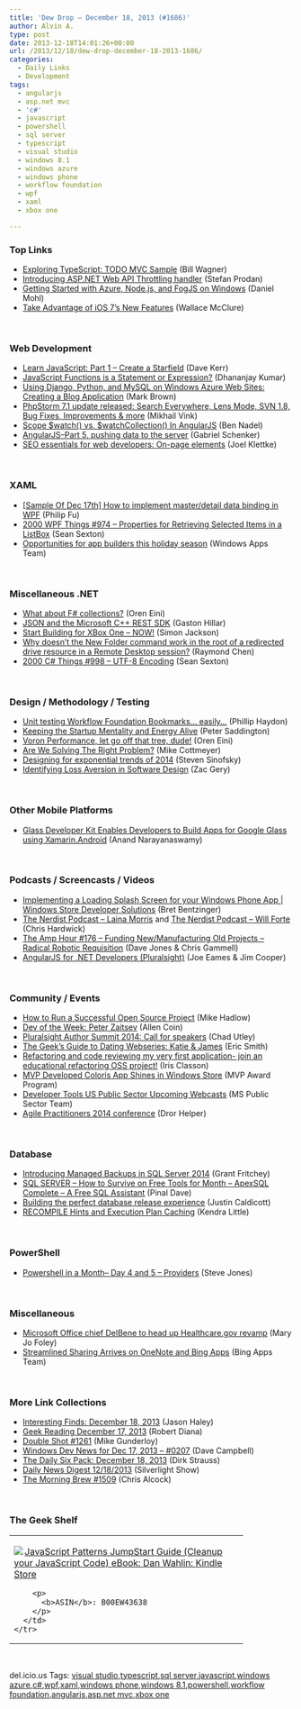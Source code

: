 ```yaml
---
title: 'Dew Drop – December 18, 2013 (#1686)'
author: Alvin A.
type: post
date: 2013-12-18T14:01:26+00:00
url: /2013/12/18/dew-drop-december-18-2013-1686/
categories:
  - Daily Links
  - Development
tags:
  - angularjs
  - asp.net mvc
  - 'c#'
  - javascript
  - powershell
  - sql server
  - typescript
  - visual studio
  - windows 8.1
  - windows azure
  - windows phone
  - workflow foundation
  - wpf
  - xaml
  - xbox one

---
```

### <a name="top"></a>Top Links

  * <a href="http://feedproxy.google.com/~r/billwagner/~3/op4yPHi8DRI/exploring-typescript-todo-mvc-sample" target="_blank">Exploring TypeScript: TODO MVC Sample</a> (Bill Wagner)
  * <a href="http://www.stefanprodan.eu/2013/12/asp-net-web-api-throttling-handler/" target="_blank">Introducing ASP.NET Web API Throttling handler</a> (Stefan Prodan)
  * <a href="http://feedproxy.google.com/~r/BloggemDano/~3/JMFbc9kFvXs/getting-started-with-azure-nodejs-and.html" target="_blank">Getting Started with Azure, Node.js, and FogJS on Windows</a> (Daniel Mohl)
  * <a href="http://visualstudiomagazine.com/articles/2013/12/01/take-advantage-of-ios-7s-new-features.aspx" target="_blank">Take Advantage of iOS 7&#8217;s New Features</a> (Wallace McClure)

&nbsp;

### <a name="web"></a>Web Development

  * <a href="http://www.codeproject.com/Articles/642499/Learn-JavaScript-Part-1-Create-a-Starfield" target="_blank">Learn JavaScript: Part 1 &#8211; Create a Starfield</a> (Dave Kerr)
  * <a href="http://debugmode.net/2013/12/17/javascript-functions-is-a-statement-or-expression/" target="_blank">JavaScript Functions is a Statement or Expression?</a> (Dhananjay Kumar)
  * <a href="http://blogs.msdn.com/b/windowsazure/archive/2013/12/17/using-django-python-and-mysql-on-windows-azure-web-sites-creating-a-blog-application.aspx" target="_blank">Using Django, Python, and MySQL on Windows Azure Web Sites: Creating a Blog Application</a> (Mark Brown)
  * <a href="http://blog.jetbrains.com/phpstorm/2013/12/phpstorm-7-1-update-released-search-everywhere-lens-mode-svn-1-8-and-more/?utm_source=rss&utm_medium=rss&utm_campaign=phpstorm-7-1-update-released-search-everywhere-lens-mode-svn-1-8-and-more" target="_blank">PhpStorm 7.1 update released: Search Everywhere, Lens Mode, SVN 1.8, Bug Fixes, Improvements & more</a> (Mikhail Vink)
  * <a href="http://www.bennadel.com/blog/2566-Scope-watch-vs-watchCollection-In-AngularJS.htm" target="_blank">Scope $watch() vs. $watchCollection() In AngularJS</a> (Ben Nadel)
  * <a href="http://feedproxy.google.com/~r/LosTechies/~3/OdyQiuwLfYQ/" target="_blank">AngularJS–Part 5, pushing data to the server</a> (Gabriel Schenker)
  * <a href="http://blog.pluralsight.com/seo-developers-on-page-elements" target="_blank">SEO essentials for web developers: On-page elements</a> (Joel Klettke)

&nbsp;

### <a name="silverlight"></a>XAML

  * <a href="http://blogs.msdn.com/b/codefx/archive/2013/12/18/sample-of-dec-17th-how-to-implement-master-detail-data-binding-in-wpf.aspx" target="_blank">[Sample Of Dec 17th] How to implement master/detail data binding in WPF</a> (Philip Fu)
  * <a href="http://wpf.2000things.com/2013/12/18/974-properties-for-retrieving-selected-items-in-a-listbox/" target="_blank">2000 WPF Things #974 – Properties for Retrieving Selected Items in a ListBox</a> (Sean Sexton)
  * <a href="http://blogs.windows.com/windows/b/appbuilder/archive/2013/12/17/opportunities-for-app-builders-this-holiday-season.aspx" target="_blank">Opportunities for app builders this holiday season</a> (Windows Apps Team)

&nbsp;

### <a name="dotnet"></a>Miscellaneous .NET

  * <a href="http://feedproxy.google.com/~r/AyendeRahien/~3/RV9zUTBQ_60/what-about-f-collections" target="_blank">What about F# collections?</a> (Oren Eini)
  * <a href="http://www.drdobbs.com/tools/json-and-the-microsoft-c-rest-sdk/240164821" target="_blank">JSON and the Microsoft C++ REST SDK</a> (Gaston Hillar)
  * <a href="http://feeds.dzone.com/~r/zones/architects/~3/daqRKF36AZ8/start-building-xbox-one-%E2%80%93-now" target="_blank">Start Building for XBox One – NOW!</a> (Simon Jackson)
  * <a href="http://blogs.msdn.com/b/oldnewthing/archive/2013/12/17/10482665.aspx" target="_blank">Why doesn&#8217;t the New Folder command work in the root of a redirected drive resource in a Remote Desktop session?</a> (Raymond Chen)
  * <a href="http://csharp.2000things.com/2013/12/18/998-utf-8-encoding/" target="_blank">2000 C# Things #998 – UTF-8 Encoding</a> (Sean Sexton)

&nbsp;

### <a name="design"></a>Design / Methodology / Testing

  * <a href="http://www.philliphaydon.com/2013/12/unit-testing-workflow-foundation-bookmarks-easily/" target="_blank">Unit testing Workflow Foundation Bookmarks&#8230; easily&#8230;</a> (Phillip Haydon)
  * <a href="http://feedproxy.google.com/~r/agilescout/~3/fgZyf1Jxxt4/" target="_blank">Keeping the Startup Mentality and Energy Alive</a> (Peter Saddington)
  * <a href="http://feedproxy.google.com/~r/AyendeRahien/~3/UXIoOrKBwco/voron-performance-let-go-off-that-tree-dude" target="_blank">Voron Performance, let go off that tree, dude!</a> (Oren Eini)
  * <a href="http://feedproxy.google.com/~r/LeadingAgile/~3/uBwvooX09MI/" target="_blank">Are We Solving The Right Problem?</a> (Mike Cottmeyer)
  * <a href="http://feedproxy.google.com/~r/LearningByShipping/~3/lHWJogJLfqw/" target="_blank">Designing for exponential trends of 2014</a> (Steven Sinofsky)
  * <a href="http://feeds.dzone.com/~r/zones/architects/~3/UgxSYgCjDSM/identifying-loss-aversion" target="_blank">Identifying Loss Aversion in Software Design</a> (Zac Gery)

&nbsp;

### <a name="mobile"></a>Other Mobile Platforms

  * <a href="http://www.infoq.com/news/2013/12/glass-developer-kit" target="_blank">Glass Developer Kit Enables Developers to Build Apps for Google Glass using Xamarin.Android</a> (Anand Narayanaswamy)

&nbsp;

### <a name="podcasts"></a>Podcasts / Screencasts / Videos

  * <a href="http://channel9.msdn.com/Series/Windows-Store-Developer-Solutions/Implementing-a-Loading-Splash-Screen-for-your-Windows-Phone-App" target="_blank">Implementing a Loading Splash Screen for your Windows Phone App | Windows Store Developer Solutions</a> (Bret Bentzinger)
  * <a href="http://nerdist.libsyn.com/laina-morris" target="_blank">The Nerdist Podcast &#8211; Laina Morris</a> and <a href="http://nerdist.libsyn.com/will-forte" target="_blank">The Nerdist Podcast &#8211; Will Forte</a> (Chris Hardwick)
  * <a href="http://feedproxy.google.com/~r/TheAmpHour/~3/36UdUFf1dAs/" target="_blank">The Amp Hour #176 – Funding New/Manufacturing Old Projects – Radical Robotic Requisition</a> (Dave Jones & Chris Gammell)
  * <a href="http://pluralsight.com/training/Courses/TableOfContents/angularjs-dotnet-developers" target="_blank">AngularJS for .NET Developers (Pluralsight)</a> (Joe Eames & Jim Cooper)

&nbsp;

### <a name="events"></a>Community / Events

  * <a href="http://feedproxy.google.com/~r/CodeRant/~3/YmnSOoGp5tE/how-to-run-successful-open-source.html" target="_blank">How to Run a Successful Open Source Project</a> (Mike Hadlow)
  * <a href="http://feeds.dzone.com/~r/zones/agile/~3/oc_NPuiYcmQ/dev-week-peter-zaitsev" target="_blank">Dev of the Week: Peter Zaitsev</a> (Allen Coin)
  * <a href="http://blog.pluralsight.com/call-for-speakers-2014" target="_blank">Pluralsight Author Summit 2014: Call for speakers</a> (Chad Utley)
  * <a href="http://www.geekadelphia.com/2013/12/17/the-geeks-guide-to-dating-webseries-katie-james/" target="_blank">The Geek’s Guide to Dating Webseries: Katie & James</a> (Eric Smith)
  * <a href="http://irisclasson.com/2013/12/17/refactoring-and-code-reviewing-my-very-first-application-join-an-educational-refactoring-oss-project/" target="_blank">Refactoring and code reviewing my very first application- join an educational refactoring OSS project!</a> (Iris Classon)
  * <a href="http://blogs.msdn.com/b/mvpawardprogram/archive/2013/12/17/mvp-developed-coloris-app-shines-in-windows-store.aspx" target="_blank">MVP Developed Coloris App Shines in Windows Store</a> (MVP Award Program)
  * <a href="http://blogs.msdn.com/b/publicsector/archive/2013/12/17/developer-tools-us-public-sector-upcoming-webcasts.aspx" target="_blank">Developer Tools US Public Sector Upcoming Webcasts</a> (MS Public Sector Team)
  * <a href="http://feedproxy.google.com/~r/HelperCode/~3/DZ-py2nqpmk/agile-practitioners-2014-conference.html" target="_blank">Agile Practitioners 2014 conference</a> (Dror Helper)

&nbsp;

### <a name="sql"></a>Database

  * <a href="http://www.sqlservercentral.com/blogs/scarydba/2013/12/17/introducing-managed-backups-in-sql-server-2014/" target="_blank">Introducing Managed Backups in SQL Server 2014</a> (Grant Fritchey)
  * <a href="http://blog.sqlauthority.com/2013/12/18/sql-server-how-to-survive-on-free-tools-for-month-apexsql-complete-a-free-sql-assistant/" target="_blank">SQL SERVER – How to Survive on Free Tools for Month – ApexSQL Complete – A Free SQL Assistant</a> (Pinal Dave)
  * <a href="http://thefutureofdeployment.com/building-the-perfect-database-release-experience/" target="_blank">Building the perfect database release experience</a> (Justin Caldicott)
  * <a href="http://feedproxy.google.com/~r/BrentOzar-SqlServerDba/~3/71E_jJRYOmg/" target="_blank">RECOMPILE Hints and Execution Plan Caching</a> (Kendra Little)

&nbsp;

### <a name="ps"></a>PowerShell

  * <a href="http://www.sqlservercentral.com/blogs/steve_jones/2013/12/17/powershell-in-a-month-day-4-and-5-providers/" target="_blank">Powershell in a Month– Day 4 and 5 – Providers</a> (Steve Jones)

&nbsp;

### <a name="misc"></a>Miscellaneous

  * <a href="http://www.zdnet.com/microsoft-office-chief-delbene-to-head-up-healthcare-gov-revamp-7000024414/" target="_blank">Microsoft Office chief DelBene to head up Healthcare.gov revamp</a> (Mary Jo Foley)
  * <a href="http://www.bing.com/blogs/site_blogs/b/search/archive/2013/12/17/streamlined-sharing-arrives-on-onenote-and-bing-apps.aspx" target="_blank">Streamlined Sharing Arrives on OneNote and Bing Apps</a> (Bing Apps Team)

&nbsp;

### <a name="links"></a>More Link Collections

  * <a href="http://jasonhaley.com/blog/post/2013/12/18/Interesting-Finds-December-18-2013.aspx" target="_blank">Interesting Finds: December 18, 2013</a> (Jason Haley)
  * <a href="http://feeds.regulargeek.com/~r/RegularGeek/~3/ALzFLMfiT6M/" target="_blank">Geek Reading December 17, 2013</a> (Robert Diana)
  * <a href="http://afreshcup.com/home/2013/12/18/double-shot-1261.html" target="_blank">Double Shot #1261</a> (Mike Gunderloy)
  * <a href="http://www.windowsdevnews.com/Blogs.aspx?ID=282" target="_blank">Windows Dev News for Dec 17, 2013 &#8211; #0207</a> (Dave Campbell)
  * <a href="http://feeds.feedblitz.com/~/52448348/0/dirkstrauss~The-Daily-Six-Pack-December" target="_blank">The Daily Six Pack: December 18, 2013</a> (Dirk Strauss)
  * <a href="http://feedproxy.google.com/~r/silverlightshow/~3/KlZ-A8C1PIA/Daily-News-Digest-12-18-2013.aspx" target="_blank">Daily News Digest 12/18/2013</a> (Silverlight Show)
  * <a href="http://feedproxy.google.com/~r/ReflectivePerspective/~3/k3ZyeMDPQW8/" target="_blank">The Morning Brew #1509</a> (Chris Alcock)

&nbsp;

### <a name="shelf"></a>The Geek Shelf

<div id="scid:7dc1bd33-94bd-46fd-a20b-0131235bcd47:83bd0025-311f-445c-a2bd-056d2f64a4cd" class="wlWriterEditableSmartContent" style="float: none; padding-bottom: 0px; padding-top: 0px; padding-left: 0px; margin: 0px; display: inline; padding-right: 0px">
  <table cellspacing="0" cellpadding="2" width="400" border="0" unselectable="on">
    <tr>
      <td valign="top" width="400">
        <p>
          <a title="JavaScript Patterns JumpStart Guide (Cleanup your JavaScript Code) eBook: Dan Wahlin: Kindle Store" href="http://www.amazon.com/exec/obidos/ASIN/B00EW43638/alvinashcraft-20"><img data-recalc-dims="1" decoding="async" src="https://i0.wp.com/images.amazon.com/images/P/B00EW43638.01.MZZZZZZZ.jpg?w=660" border="0" align="left" style="float:left" />JavaScript Patterns JumpStart Guide (Cleanup your JavaScript Code) eBook: Dan Wahlin: Kindle Store</a>
        </p>
        
        <p>
          <b>ASIN</b>: B00EW43638
        </p>
      </td>
    </tr>
  </table>
</div>

&nbsp;

<div id="scid:0767317B-992E-4b12-91E0-4F059A8CECA8:3375fd79-ead2-4f25-85ff-09799669dca2" class="wlWriterEditableSmartContent" style="float: none; padding-bottom: 0px; padding-top: 0px; padding-left: 0px; margin: 0px; display: inline; padding-right: 0px">
  del.icio.us Tags: <a href="http://del.icio.us/popular/visual+studio" rel="tag">visual studio</a>,<a href="http://del.icio.us/popular/typescript" rel="tag">typescript</a>,<a href="http://del.icio.us/popular/sql+server" rel="tag">sql server</a>,<a href="http://del.icio.us/popular/javascript" rel="tag">javascript</a>,<a href="http://del.icio.us/popular/windows+azure" rel="tag">windows azure</a>,<a href="http://del.icio.us/popular/c%23" rel="tag">c#</a>,<a href="http://del.icio.us/popular/wpf" rel="tag">wpf</a>,<a href="http://del.icio.us/popular/xaml" rel="tag">xaml</a>,<a href="http://del.icio.us/popular/windows+phone" rel="tag">windows phone</a>,<a href="http://del.icio.us/popular/windows+8.1" rel="tag">windows 8.1</a>,<a href="http://del.icio.us/popular/powershell" rel="tag">powershell</a>,<a href="http://del.icio.us/popular/workflow+foundation" rel="tag">workflow foundation</a>,<a href="http://del.icio.us/popular/angularjs" rel="tag">angularjs</a>,<a href="http://del.icio.us/popular/asp.net+mvc" rel="tag">asp.net mvc</a>,<a href="http://del.icio.us/popular/xbox+one" rel="tag">xbox one</a>
</div>